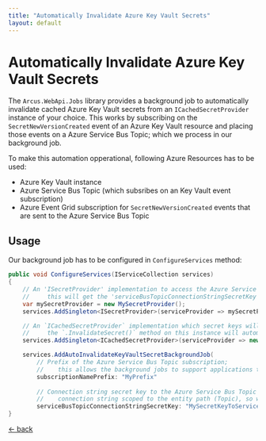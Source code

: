 ```yaml
---
title: "Automatically Invalidate Azure Key Vault Secrets"
layout: default
---
```


# Automatically Invalidate Azure Key Vault Secrets

The `Arcus.WebApi.Jobs` library provides a background job to automatically invalidate cached Azure Key Vault secrets from an `ICachedSecretProvider` instance of your choice.
This works by subscribing on the `SecretNewVersionCreated` event of an Azure Key Vault resource and placing those events on a Azure Service Bus Topic; which we process in our background job.

To make this automation opperational, following Azure Resources has to be used:
* Azure Key Vault instance
* Azure Service Bus Topic (which subsribes on an Key Vault event subscription)
* Azure Event Grid subscription for `SecretNewVersionCreated` events that are sent to the Azure Service Bus Topic

## Usage

Our background job has to be configured in `ConfigureServices` method:

```csharp
public void ConfigureServices(IServiceCollection services)
{
    // An 'ISecretProvider' implementation to access the Azure Service Bus Topic resource;
    //     this will get the 'serviceBusTopicConnectionStringSecretKey' string (configured below) and has to retrieve the connection string for the topic.
    var mySecretProvider = new MySecretProvider();
    services.AddSingleton<ISecretProvider>(serviceProvider => mySecretProvider);

    // An `ICachedSecretProvider` implementation which secret keys will automatically be invalidated;
    //     the `.InvalidateSecret()` method on this instance will automatically be called when an `SecretNewVersionCreated` event is emitted by the Azure Key Vault resource.
    services.AddSingleton<ICachedSecretProvider>(serviceProvider => new MyCachedSecretProvider(mySecretProvider));

    services.AddAutoInvalidateKeyVaultSecretBackgroundJob(
        // Prefix of the Azure Service Bus Topic subscription;
        //    this allows the background jobs to support applications that are running multiple instances, processing the same type of events, without conflicting subscription names.
        subscriptionNamePrefix: "MyPrefix"
        
        // Connection string secret key to the Azure Service Bus Topic that contains the Azure Key Vault events;
        //    connection string scoped to the entity path (Topic), so we can process messages on to the topic.
        serviceBusTopicConnectionStringSecretKey: "MySecretKeyToServiceBusTopicConnectionString");
}
```

[&larr; back](/)
